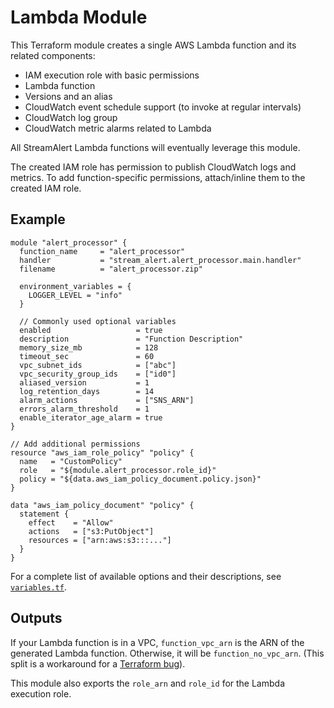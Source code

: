 # Lambda Module
This Terraform module creates a single AWS Lambda function and its related components:

* IAM execution role with basic permissions
* Lambda function
* Versions and an alias
* CloudWatch event schedule support (to invoke at regular intervals)
* CloudWatch log group
* CloudWatch metric alarms related to Lambda

All StreamAlert Lambda functions will eventually leverage this module.

The created IAM role has permission to publish CloudWatch logs and metrics. To add function-specific
permissions, attach/inline them to the created IAM role.

## Example
```hcl
module "alert_processor" {
  function_name     = "alert_processor"
  handler           = "stream_alert.alert_processor.main.handler"
  filename          = "alert_processor.zip"

  environment_variables = {
    LOGGER_LEVEL = "info"
  }
  
  // Commonly used optional variables
  enabled                   = true
  description               = "Function Description"
  memory_size_mb            = 128
  timeout_sec               = 60
  vpc_subnet_ids            = ["abc"]
  vpc_security_group_ids    = ["id0"]
  aliased_version           = 1
  log_retention_days        = 14
  alarm_actions             = ["SNS_ARN"]
  errors_alarm_threshold    = 1
  enable_iterator_age_alarm = true
}

// Add additional permissions
resource "aws_iam_role_policy" "policy" {
  name   = "CustomPolicy"
  role   = "${module.alert_processor.role_id}"
  policy = "${data.aws_iam_policy_document.policy.json}"
}

data "aws_iam_policy_document" "policy" {
  statement {
    effect    = "Allow"
    actions   = ["s3:PutObject"]
    resources = ["arn:aws:s3:::..."]
  }
}
```

For a complete list of available options and their descriptions, see [`variables.tf`](variables.tf).

## Outputs
If your Lambda function is in a VPC, `function_vpc_arn` is the ARN of the generated Lambda
function. Otherwise, it will be `function_no_vpc_arn`. (This split is a workaround for a
[Terraform bug](https://github.com/terraform-providers/terraform-provider-aws/issues/443)).

This module also exports the `role_arn` and `role_id` for the Lambda execution role.
